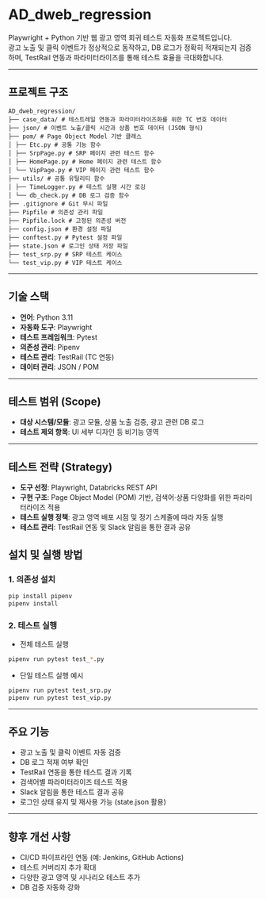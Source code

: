 
# AD_dweb_regression

Playwright + Python 기반 웹 광고 영역 회귀 테스트 자동화 프로젝트입니다.  
광고 노출 및 클릭 이벤트가 정상적으로 동작하고, DB 로그가 정확히 적재되는지 검증하며, TestRail 연동과 파라미터라이즈를 통해 테스트 효율을 극대화합니다.

---

## 프로젝트 구조

```
AD_dweb_regression/
├── case_data/ # 테스트레일 연동과 파라미터라이즈화를 위한 TC 번호 데이터
├── json/ # 이벤트 노출/클릭 시간과 상품 번호 데이터 (JSON 형식)
├── pom/ # Page Object Model 기반 클래스
│ ├── Etc.py # 공통 기능 함수
│ ├── SrpPage.py # SRP 페이지 관련 테스트 함수
│ ├── HomePage.py # Home 페이지 관련 테스트 함수
│ └── VipPage.py # VIP 페이지 관련 테스트 함수
├── utils/ # 공통 유틸리티 함수
│ ├── TimeLogger.py # 테스트 실행 시간 로깅
│ └── db_check.py # DB 로그 검증 함수
├── .gitignore # Git 무시 파일
├── Pipfile # 의존성 관리 파일
├── Pipfile.lock # 고정된 의존성 버전
├── config.json # 환경 설정 파일
├── conftest.py # Pytest 설정 파일
├── state.json # 로그인 상태 저장 파일
├── test_srp.py # SRP 테스트 케이스
└── test_vip.py # VIP 테스트 케이스
```

---

## 기술 스택

- **언어**: Python 3.11
- **자동화 도구**: Playwright  
- **테스트 프레임워크**: Pytest  
- **의존성 관리**: Pipenv  
- **테스트 관리**: TestRail (TC 연동)  
- **데이터 관리**: JSON / POM  

---

## 테스트 범위 (Scope)

- **대상 시스템/모듈**: 광고 모듈, 상품 노출 검증, 광고 관련 DB 로그  
- **테스트 제외 항목**: UI 세부 디자인 등 비기능 영역  

---

## 테스트 전략 (Strategy)

- **도구 선정**: Playwright, Databricks REST API  
- **구현 구조**: Page Object Model (POM) 기반, 검색어·상품 다양화를 위한 파라미터라이즈 적용  
- **테스트 실행 정책**: 광고 영역 배포 시점 및 정기 스케줄에 따라 자동 실행  
- **테스트 관리**: TestRail 연동 및 Slack 알림을 통한 결과 공유  


## 설치 및 실행 방법

### 1. 의존성 설치

```bash
pip install pipenv
pipenv install
```

### 2. 테스트 실행

- 전체 테스트 실행
```bash
pipenv run pytest test_*.py
```

- 단일 테스트 실행 예시
```bash
pipenv run pytest test_srp.py
pipenv run pytest test_vip.py
```

---

## 주요 기능

- 광고 노출 및 클릭 이벤트 자동 검증  
- DB 로그 적재 여부 확인  
- TestRail 연동을 통한 테스트 결과 기록  
- 검색어별 파라미터라이즈 테스트 적용  
- Slack 알림을 통한 테스트 결과 공유  
- 로그인 상태 유지 및 재사용 가능 (state.json 활용)

---

## 향후 개선 사항

- CI/CD 파이프라인 연동 (예: Jenkins, GitHub Actions)  
- 테스트 커버리지 추가 확대  
- 다양한 광고 영역 및 시나리오 테스트 추가  
- DB 검증 자동화 강화

